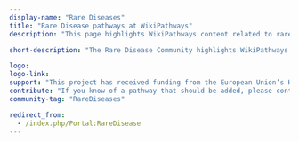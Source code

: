 ```yaml
---
display-name: "Rare Diseases"
title: "Rare Disease pathways at WikiPathways"
description: "This page highlights WikiPathways content related to rare genetic human diseases, and is designed as a central organizing point for exploring, curating and expanding the collection of rare disease pathways. A rare or orphan disease is a disease which affects relatively few people. The exact definition varies between 1:1000 and 1:200.000. E.g. it can be 1:1500 (USA) , 1:2000 (EU) or 1:2500 (Japan). Rare diseases are mostly caused by genetic variation making them chronic and hard to cure. The severity depends on the affected gene and its physiological implications."

short-description: "The Rare Disease Community highlights WikiPathways content related to rare genetic human diseases, and is designed as a central organizing point for exploring, curating and expanding the collection of rare disease pathways."

logo: 
logo-link: 
support: "This project has received funding from the European Union’s Horizon 2020 research and innovation programme (to the European Joint Programme on Rare Diseases and to ELIXIR) and the Netherlands Rett Expertise Centre."
contribute: "If you know of a pathway that should be added, please contact the administrator (friederike.ehrhart[AT]gmail.com)."
community-tag: "RareDiseases"

redirect_from:
  - /index.php/Portal:RareDisease 
---
```

